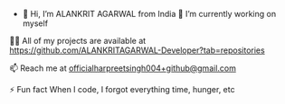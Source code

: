 - 👋 Hi, I’m ALANKRIT AGARWAL from India
🌱 I’m currently working on myself

👨‍💻 All of my projects are available at https://github.com/ALANKRITAGARWAL-Developer?tab=repositories

📫 Reach me at officialharpreetsingh004+github@gmail.com

⚡ Fun fact When I code, I forgot everything time, hunger, etc
